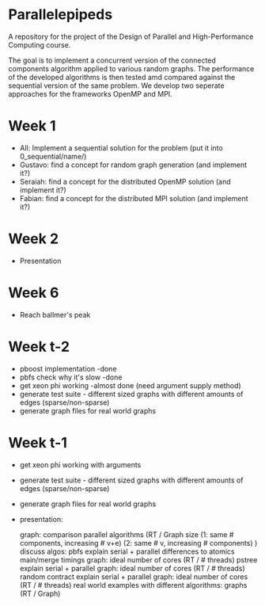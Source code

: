 Parallelepipeds
===============

A repository for the project of the Design of Parallel and High-Performance Computing course.

The goal is to implement a concurrent version of the connected components algorithm applied to various random graphs. The performance of the developed algorithms is then tested amd compared against the sequential version of the same problem.
We develop two seperate approaches for the frameworks OpenMP and MPI.


Week 1
======

- All: Implement a sequential solution for the problem (put it into 0_sequential/name/)
- Gustavo: find a concept for random graph generation (and implement it?)
- Seraiah: find a concept for the distributed OpenMP solution  (and implement it?)
- Fabian: find a concept for the distributed MPI solution  (and implement it?)

Week 2
======

- Presentation

Week 6
======

- Reach ballmer's peak

Week t-2
========

- pboost implementation -done
- pbfs check why it's slow -done
- get xeon phi working -almost done (need argument supply method)
- generate test suite - different sized graphs with different amounts of edges (sparse/non-sparse)
- generate graph files for real world graphs

Week t-1
========

- get xeon phi working with arguments
- generate test suite - different sized graphs with different amounts of edges (sparse/non-sparse)
- generate graph files for real world graphs
- presentation:

	graph: comparison parallel algorithms (RT / Graph size (1: same # components, increasing # v+e) (2: same # v, increasing # components) )
	discuss algos:
		pbfs
			explain serial + parallel
			differences to atomics
			main/merge timings
			graph: ideal number of cores (RT / # threads)
		pstree
			explain serial + parallel
			graph: ideal number of cores (RT / # threads)
		random contract
			explain serial + parallel
			graph: ideal number of cores (RT / # threads)
	real world examples with different algorithms: graphs (RT / Graph)
	











